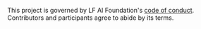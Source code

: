 This project is governed by LF AI Foundation's [code of conduct](https://lfprojects.org/policies/code-of-conduct/). 
Contributors and participants agree to abide by its terms.
